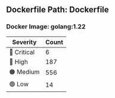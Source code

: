 ## Dockerfile Path: Dockerfile

### Docker Image: golang:1.22
| Severity | Count |
|----------|-------|
| 🛑 Critical | 6 |
| 🔴 High | 187 |
| 🟠 Medium | 556 |
| 🟢 Low | 14 |